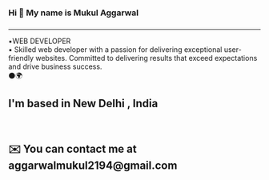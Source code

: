 ### Hi 👋 My name is Mukul Aggarwal 
###  
<hr>
▪️WEB DEVELOPER 
<br>
▪️ Skilled web developer with a passion for delivering exceptional user-friendly websites. Committed to delivering results that exceed expectations and drive business success.
<br>
⚫🌍<h2> I'm based in New Delhi , India</h2> 
<br>
<h2>✉️  You can contact me at aggarwalmukul2194@gmail.com</h2>
<!--
 
**MukulAggarwal21/MukulAggarwal21* is a ✨ _specIal_ \✨ epository because its `README.md` (this file) appears on your GitHub profile.

Here are some ideas to get you sTarted
- 🔭 I’m currently working on ...
- 🌱 I’m currently learning ...
- 👯 I.m looking to collaborate on ...]
- 🤔 I’m looking for help with ...
- 💬 Ask me about ...
- 📫 How to reach me: ...
- 😄 Pronouns: ...
- ⚡ Fun fact: ...
-->
